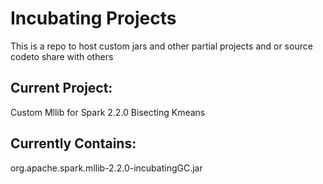 # Incubating Projects

This is a repo to host custom jars and other partial projects and or source codeto share with others

## Current Project:

Custom Mllib for Spark 2.2.0 Bisecting Kmeans 


## Currently Contains:

org.apache.spark.mllib-2.2.0-incubatingGC.jar
